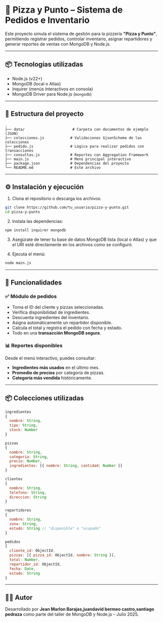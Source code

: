 
# 🍕 Pizza y Punto – Sistema de Pedidos e Inventario

Este proyecto simula el sistema de gestión para la pizzería **"Pizza y Punto"**, permitiendo registrar pedidos, controlar inventario, asignar repartidores y generar reportes de ventas con MongoDB y Node.js.

---

## 📦 Tecnologías utilizadas

- Node.js (v22+)
- MongoDB (local o Atlas)
- Inquirer (menús interactivos en consola)
- MongoDB Driver para Node.js (`mongodb`)

---

## 📁 Estructura del proyecto

```
.
├── data/                      # Carpeta con documentos de ejemplo (JSON)
├── colecciones.js            # Validaciones $jsonSchema de las colecciones
├── pedido.js                 # Lógica para realizar pedidos con transacciones
├── consultas.js              # Reportes con Aggregation Framework
├── main.js                   # Menú principal interactivo
├── package.json              # Dependencias del proyecto
└── README.md                 # Este archivo
```

---

## ⚙️ Instalación y ejecución

1. Clona el repositorio o descarga los archivos:

```bash
git clone https://github.com/tu_usuario/pizza-y-punto.git
cd pizza-y-punto
```

2. Instala las dependencias:

```bash
npm install inquirer mongodb
```

3. Asegúrate de tener tu base de datos MongoDB lista (local o Atlas) y que el URI esté directamente en los archivos como se configuró.

4. Ejecuta el menú:

```bash
node main.js
```

---

## 🍕 Funcionalidades

### ✅ Módulo de pedidos

- Toma el ID del cliente y pizzas seleccionadas.
- Verifica disponibilidad de ingredientes.
- Descuenta ingredientes del inventario.
- Asigna automáticamente un repartidor disponible.
- Calcula el total y registra el pedido con fecha y estado.
- Todo en una **transacción MongoDB segura**.

### 📊 Reportes disponibles

Desde el menú interactivo, puedes consultar:

- **Ingredientes más usados** en el último mes.
- **Promedio de precios** por categoría de pizzas.
- **Categoría más vendida** históricamente.

---

## 📦 Colecciones utilizadas

```js
ingredientes
{
  nombre: String,
  tipo: String,
  stock: Number
}

pizzas
{
  nombre: String,
  categoria: String,
  precio: Number,
  ingredientes: [{ nombre: String, cantidad: Number }]
}

clientes
{
  nombre: String,
  telefono: String,
  direccion: String
}

repartidores
{
  nombre: String,
  zona: String,
  estado: String // "disponible" o "ocupado"
}

pedidos
{
  cliente_id: ObjectId,
  pizzas: [{ pizza_id: ObjectId, nombre: String }],
  total: Number,
  repartidor_id: ObjectId,
  fecha: Date,
  estado: String
}
```

---

## 👨‍💻 Autor

Desarrollado por **Jean Marlon Barajas,juandavid bermeo castro,santiago pedraza** como parte del taller de MongoDB y Node.js – Julio 2025.
